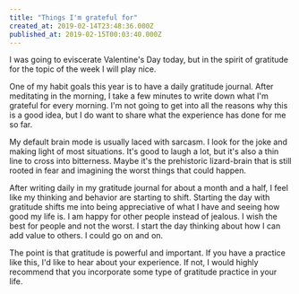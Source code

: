 ```yaml
---
title: "Things I'm grateful for"
created_at: 2019-02-14T23:48:36.000Z
published_at: 2019-02-15T00:03:40.000Z
---
```

I was going to eviscerate Valentine's Day today, but in the spirit of gratitude for the topic of the week I will play nice.

One of my habit goals this year is to have a daily gratitude journal. After meditating in the morning, I take a few minutes to write down what I'm grateful for every morning. I'm not going to get into all the reasons why this is a good idea, but I do want to share what the experience has done for me so far.

My default brain mode is usually laced with sarcasm. I look for the joke and making light of most situations. It's good to laugh a lot, but it's also a thin line to cross into bitterness. Maybe it's the prehistoric lizard-brain that is still rooted in fear and imagining the worst things that could happen.

After writing daily in my gratitude journal for about a month and a half, I feel like my thinking and behavior are starting to shift. Starting the day with gratitude shifts me into being appreciative of what I have and seeing how good my life is. I am happy for other people instead of jealous. I wish the best for people and not the worst. I start the day thinking about how I can add value to others. I could go on and on.

The point is that gratitude is powerful and important. If you have a practice like this, I'd like to hear about your experience. If not, I would highly recommend that you incorporate some type of gratitude practice in your life.
